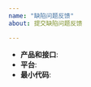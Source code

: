```yaml
---
name: "缺陷问题反馈"
about: 提交缺陷问题反馈

---
```


<!--
感谢提交问题反馈。

请提供尽量全面的信息协助问题定位修复。

产品和接口：问题发生时工作所在的产品和调用的API
参数：API的请求参数

如果可能，请提供一份最小问题复现代码。

-->

* **产品和接口**:
* **平台**:
* **最小代码**:

<!-- 请提供其他可能协助问题定位的信息 -->

